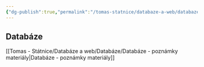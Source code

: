 ```yaml
---
{"dg-publish":true,"permalink":"/tomas-statnice/databaze-a-web/databaze-a-web-poznamky/","tags":["databaze_a_web","tomas"],"noteIcon":""}
---
```


## Databáze
[[Tomas - Státnice/Databáze a web/Databáze/Databáze - poznámky materiály\|Databáze - poznámky materiály]]

